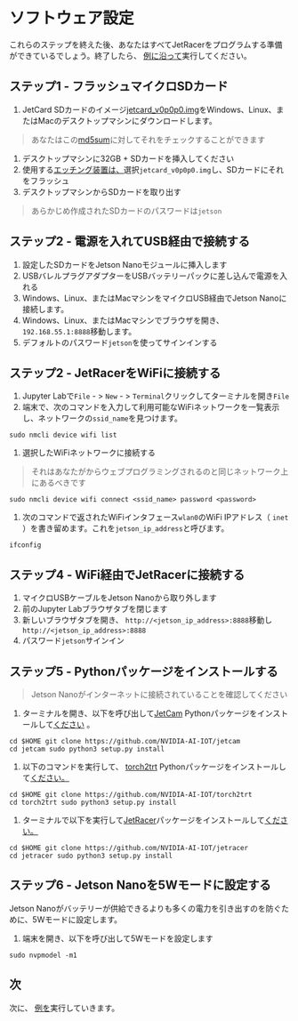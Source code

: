 
# ソフトウェア設定

これらのステップを終えた後、あなたはすべてJetRacerをプログラムする準備ができているでしょう。終了したら、 [例に沿って](examples_ja.md)実行してください。

## ステップ1  - フラッシュマイクロSDカード
1.  JetCard SDカードのイメージ[jetcard_v0p0p0.img](https://drive.google.com/open?id=1wXD1CwtxiH5Mz4uSmIZ76fd78zDQltW_)をWindows、Linux、またはMacのデスクトップマシンにダウンロードします。

> あなたはこの[md5sum](https://drive.google.com/open?id=1356ZBrYUWaTgbV50UMB1uCfWrNcd6PEF)に対してそれをチェックすることができます

1. デスクトップマシンに32GB + SDカードを挿入してください
1. 使用する[エッチング装置は、](https://www.balena.io/etcher/)選択`jetcard_v0p0p0.img`し、SDカードにそれをフラッシュ
1. デスクトップマシンからSDカードを取り出す

> あらかじめ作成されたSDカードのパスワードは`jetson`

## ステップ2  - 電源を入れてUSB経由で接続する
1. 設定したSDカードをJetson Nanoモジュールに挿入します
1.  USBバレルプラグアダプターをUSBバッテリーパックに差し込んで電源を入れる
1.  Windows、Linux、またはMacマシンをマイクロUSB経由でJetson Nanoに接続します。
1.  Windows、Linux、またはMacマシンでブラウザを開き、 `192.168.55.1:8888`移動します。
1. デフォルトのパスワード`jetson`を使ってサインインする

## ステップ2  -  JetRacerをWiFiに接続する
1.  Jupyter Labで`File` - > `New` - > `Terminal`クリックしてターミナルを開き`File`
1. 端末で、次のコマンドを入力して利用可能なWiFiネットワークを一覧表示し、ネットワークの`ssid_name`を見つけます。

```
sudo nmcli device wifi list
```

1. 選択したWiFiネットワークに接続する

>それはあなたがからウェブプログラミングされるのと同じネットワーク上にあるべきです

```
sudo nmcli device wifi connect <ssid_name> password <password>
```

1. 次のコマンドで返されたWiFiインタフェース`wlan0`のWiFi IPアドレス（ `inet` ）を書き留めます。これを`jetson_ip_address`と呼びます。

```
ifconfig
```

## ステップ4  -  WiFi経由でJetRacerに接続する
1. マイクロUSBケーブルをJetson Nanoから取り外します
1. 前のJupyter Labブラウザタブを閉じます
1. 新しいブラウザタブを開き、 `http://<jetson_ip_address>:8888`移動し`http://<jetson_ip_address>:8888`
1. パスワード`jetson`サインイン

## ステップ5  -  Pythonパッケージをインストールする

>  Jetson Nanoがインターネットに接続されていることを確認してください

1. ターミナルを開き、以下を呼び出して[JetCam](http://github.com/NVIDIA-AI-IOT/jetcam) Pythonパッケージをインストールして[ください](http://github.com/NVIDIA-AI-IOT/jetcam) 。

```
cd $HOME git clone https://github.com/NVIDIA-AI-IOT/jetcam
cd jetcam sudo python3 setup.py install
```

1. 以下のコマンドを実行して、 [torch2trt](http://github.com/NVIDIA-AI-IOT/torch2trt) Pythonパッケージをインストールして[ください。](http://github.com/NVIDIA-AI-IOT/torch2trt)

```
cd $HOME git clone https://github.com/NVIDIA-AI-IOT/torch2trt
cd torch2trt sudo python3 setup.py install
```

1. ターミナルで以下を実行して[JetRacer](http://github.com/NVIDIA-AI-IOT/jetracer)パッケージをインストールして[ください。](http://github.com/NVIDIA-AI-IOT/jetracer)

```
cd $HOME git clone https://github.com/NVIDIA-AI-IOT/jetracer
cd jetracer sudo python3 setup.py install
```

## ステップ6  -  Jetson Nanoを5Wモードに設定する

 Jetson Nanoがバッテリーが供給できるよりも多くの電力を引き出すのを防ぐために、5Wモードに設定します。
1. 端末を開き、以下を呼び出して5Wモードを設定します

```
sudo nvpmodel -m1
```

## 次

次に、 [例を](examples_ja.md)実行していきます。
